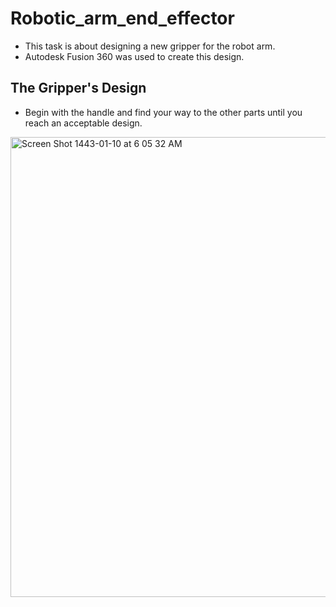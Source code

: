 # Robotic_arm_end_effector
- This task is about designing a new gripper for the robot arm. 
- Autodesk Fusion 360 was used to create this design.

## The Gripper's Design
- Begin with the handle and find your way to the other parts until you reach an acceptable design.
<img width="736" alt="Screen Shot 1443-01-10 at 6 05 32 AM" src="https://user-images.githubusercontent.com/86277104/129830607-543eba8a-0eef-4753-a19e-81e3df5b8eb2.png">

